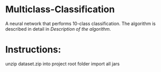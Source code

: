 # Multiclass-Classification
A neural network that performs 10-class classification.
The algorithm is described in detail in *Description of the algorithm*.

# Instructions:
unzip dataset.zip into project root folder
import all jars

